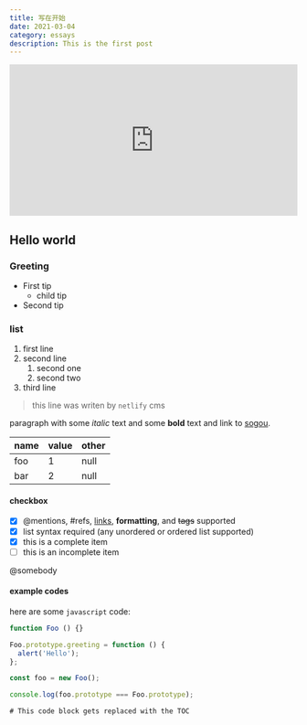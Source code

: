```yaml
---
title: 写在开始
date: 2021-03-04
category: essays
description: This is the first post
---
```


<iframe height="265" style="width: 100%;" scrolling="no" title="instance prototype" src="https://codepen.io/ChesnDev/embed/KKNejWX?height=265&theme-id=light&default-tab=js,result" frameborder="no" loading="lazy" allowtransparency="true" allowfullscreen="true">
  See the Pen [instance prototype](https://codepen.io/ChesnDev/pen/KKNejWX) by Chesn
  ([@ChesnDev](https://codepen.io/ChesnDev)) on [CodePen](https://codepen.io).
</iframe>

## Hello world

### Greeting

- First tip
  - child tip
- Second tip

### list

1. first line
2. second line
    1. second one
    2. second two
3. third line

> this line was writen by `netlify` cms

paragraph with some *italic* text and some **bold** text and link to [sogou](http://sogou.com).

| name | value | other |
| ---- | ----- | ----- |
| foo  | 1     | null  |
| bar  | 2     | null  |

#### checkbox

- [x] @mentions, #refs, [links](http://sogou.com), **formatting**, and ~~tags~~ supported
- [x] list syntax required (any unordered or ordered list supported)
- [x] this is a complete item
- [ ] this is an incomplete item

@somebody

#### example codes

here are some `javascript` code:

```javascript
function Foo () {}

Foo.prototype.greeting = function () {
  alert('Hello');
};

const foo = new Foo();

console.log(foo.prototype === Foo.prototype);

```

```toc
# This code block gets replaced with the TOC
```
